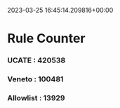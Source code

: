 2023-03-25 16:45:14.209816+00:00
# Rule Counter 
 ### UCATE : 420538

 ### Veneto : 100481

 ### Allowlist : 13929